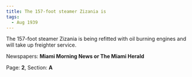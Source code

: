 ```yaml
---  
title: The 157-foot steamer Zizania is  
tags:  
  - Aug 1939  
---  
```

  
The 157-foot steamer Zizania is being refitted with oil burning engines and will take up freighter service.  
  
Newspapers: **Miami Morning News or The Miami Herald**  
  
Page: **2**, Section: **A** 
